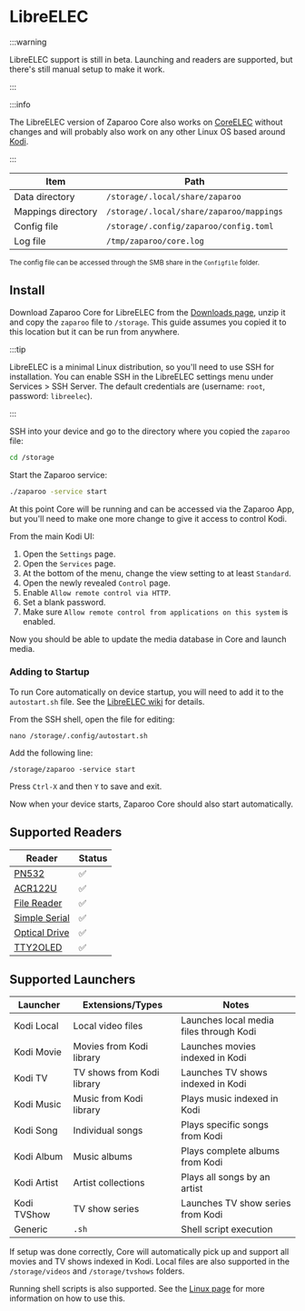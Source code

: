 # LibreELEC

:::warning

LibreELEC support is still in beta. Launching and readers are supported, but there's still manual setup to make it work.

:::

:::info

The LibreELEC version of Zaparoo Core also works on [CoreELEC](https://coreelec.org/) without changes and will probably also work on any other Linux OS based around [Kodi](https://kodi.tv/).

:::

| Item               | Path                                     |
|--------------------|------------------------------------------|
| Data directory     | `/storage/.local/share/zaparoo`          |
| Mappings directory | `/storage/.local/share/zaparoo/mappings` |
| Config file        | `/storage/.config/zaparoo/config.toml`   |
| Log file           | `/tmp/zaparoo/core.log`                  |

<small>The config file can be accessed through the SMB share in the `Configfile` folder.</small>

## Install

Download Zaparoo Core for LibreELEC from the [Downloads page](/downloads/), unzip it and copy
the `zaparoo` file to `/storage`. This guide assumes you copied it to this location but it can be run from anywhere.

:::tip

LibreELEC is a minimal Linux distribution, so you'll need to use SSH for installation. You can enable SSH in the LibreELEC settings menu under Services > SSH Server. The default credentials are (username: `root`, password: `libreelec`).

:::

SSH into your device and go to the directory where you copied the `zaparoo` file:

```bash
cd /storage
```

Start the Zaparoo service:

```bash
./zaparoo -service start
```

At this point Core will be running and can be accessed via the Zaparoo App, but you'll need to make one more change to give it access to control Kodi.

From the main Kodi UI:

1. Open the `Settings` page.
2. Open the `Services` page.
3. At the bottom of the menu, change the view setting to at least `Standard`.
4. Open the newly revealed `Control` page.
5. Enable `Allow remote control via HTTP`.
6. Set a blank password.
7. Make sure `Allow remote control from applications on this system` is enabled.

Now you should be able to update the media database in Core and launch media.

### Adding to Startup

To run Core automatically on device startup, you will need to add it to the `autostart.sh` file. See the [LibreELEC wiki](https://wiki.libreelec.tv/configuration/startup-shutdown) for details.

From the SSH shell, open the file for editing:

`nano /storage/.config/autostart.sh`

Add the following line:

`/storage/zaparoo -service start`

Press `Ctrl-X` and then `Y` to save and exit.

Now when your device starts, Zaparoo Core should also start automatically.

## Supported Readers

| Reader                                          | Status |
|-------------------------------------------------|--------|
| [PN532](/docs/core/drivers#pn532)               | ✅      |
| [ACR122U](/docs/core/drivers#acr122u-usb)       | ✅      |
| [File Reader](/docs/core/drivers#file)          | ✅      |
| [Simple Serial](/docs/core/drivers#simple-serial) | ✅      |
| [Optical Drive](/docs/core/drivers#optical-drive) | ✅      |
| [TTY2OLED](/docs/core/drivers#tty2oled)         | ✅      |

## Supported Launchers

| Launcher | Extensions/Types | Notes |
|----------|-----------------|-------|
| Kodi Local | Local video files | Launches local media files through Kodi |
| Kodi Movie | Movies from Kodi library | Launches movies indexed in Kodi |
| Kodi TV | TV shows from Kodi library | Launches TV shows indexed in Kodi |
| Kodi Music | Music from Kodi library | Plays music indexed in Kodi |
| Kodi Song | Individual songs | Plays specific songs from Kodi |
| Kodi Album | Music albums | Plays complete albums from Kodi |
| Kodi Artist | Artist collections | Plays all songs by an artist |
| Kodi TVShow | TV show series | Launches TV show series from Kodi |
| Generic | `.sh` | Shell script execution |

If setup was done correctly, Core will automatically pick up and support all movies and TV shows indexed in Kodi. Local files are also supported in the `/storage/videos` and `/storage/tvshows` folders.

Running shell scripts is also supported. See the [Linux page](./linux.mdx#launchers) for more information on how to use this.
